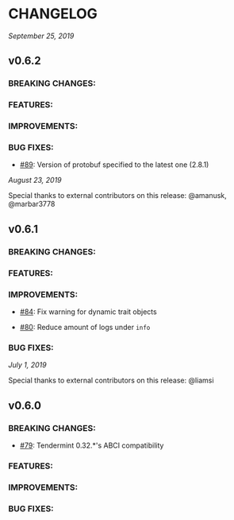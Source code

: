 # CHANGELOG

*September 25, 2019*

## v0.6.2

### BREAKING CHANGES:

### FEATURES:

### IMPROVEMENTS:

### BUG FIXES:
-  [\#89](https://github.com/tendermint/rust-abci/pull/89): Version of protobuf specified to the latest one (2.8.1)

*August 23, 2019*

Special thanks to external contributors on this release: @amanusk, @marbar3778

## v0.6.1

### BREAKING CHANGES:

### FEATURES:

### IMPROVEMENTS:

-  [\#84](https://github.com/tendermint/rust-abci/pull/84): Fix warning for dynamic trait objects

-  [\#80](https://github.com/tendermint/rust-abci/pull/80): Reduce amount of logs under `info`

### BUG FIXES:

*July 1, 2019*

Special thanks to external contributors on this release: @liamsi

## v0.6.0

### BREAKING CHANGES:

-  [\#79](https://github.com/tendermint/rust-abci/pull/79): Tendermint 0.32.\*'s ABCI compatibility

### FEATURES:

### IMPROVEMENTS:

### BUG FIXES:
